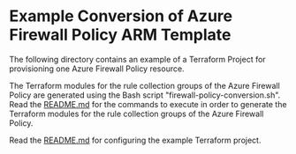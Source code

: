 # Example Conversion of Azure Firewall Policy ARM Template

The following directory contains an example of a Terraform Project for provisioning one Azure Firewall Policy resource.

The Terraform modules for the rule collection groups of the Azure Firewall Policy are generated using the Bash script 
"firewall-policy-conversion.sh".
Read the [README.md](https://github.com/sitMCella/arm-template-terraform-conversion/blob/main/azure_firewall_policy/README.md) for the 
commands to execute in order to generate the Terraform modules for the rule collection groups of the Azure Firewall Policy.

Read the [README.md](https://github.com/sitMCella/arm-template-terraform-conversion/blob/main/examples/azure_firewall_policy/terraform_project/README.md) for 
configuring the example Terraform project.
